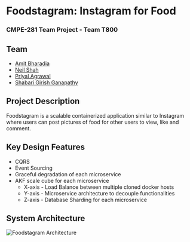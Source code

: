 # Foodstagram: Instagram for Food
### CMPE-281 Team Project - Team T800

## Team
- [Amit Bharadia](https://www.github.com/AmitBharadia)
- [Neil Shah](https://www.github.com/neilmshah)
- [Priyal Agrawal](https://www.github.com/priyal08)
- [Shabari Girish Ganapathy](https://www.github.com/shabari8695)

## Project Description
Foodstagram is a scalable containerized application similar to Instagram where users can post pictures of food for other users to view, like and comment. 

## Key Design Features
- CQRS
- Event Sourcing
- Graceful degradation of each microservice
- AKF scale cube for each microservice
  - X-axis - Load Balance between multiple cloned docker hosts
  - Y-axis - Microservice architecture to decouple functionalities
  - Z-axis - Database Sharding for each microservice

## System Architecture
![Foodstagram Architecture](https://github.com/nguyensjsu/fa19-281-t800/blob/master/screenshots/systemArchitecture.png)
